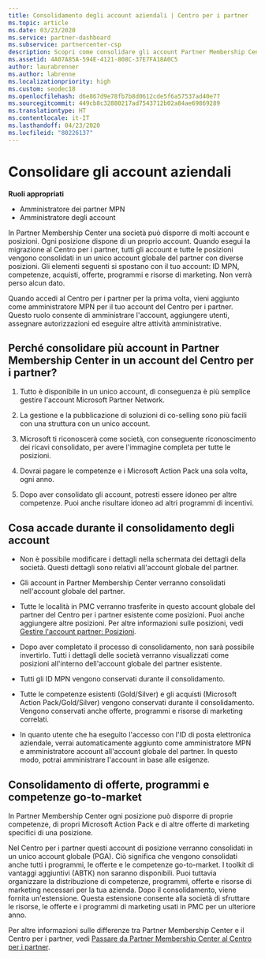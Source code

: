 ```yaml
---
title: Consolidamento degli account aziendali | Centro per i partner
ms.topic: article
ms.date: 03/23/2020
ms.service: partner-dashboard
ms.subservice: partnercenter-csp
description: Scopri come consolidare gli account Partner Membership Center (PMC) in un unico account nel Centro per i partner. Questo processo si applica alla migrazione da Partner Membership Center (PMC) al Centro per i partner.
ms.assetid: 4A07A85A-594E-4121-808C-37E7FA18A0C5
author: laurabrenner
ms.author: labrenne
ms.localizationpriority: high
ms.custom: seodec18
ms.openlocfilehash: d6e867d9e78fb7b8d0612cde5f6a57537ad40e77
ms.sourcegitcommit: 449cb8c32880217ad7543712b02a84ae69869289
ms.translationtype: HT
ms.contentlocale: it-IT
ms.lasthandoff: 04/23/2020
ms.locfileid: "80226137"
---
```

# <a name="consolidate-your-company-accounts"></a>Consolidare gli account aziendali

**Ruoli appropriati**

- Amministratore dei partner MPN
- Amministratore degli account

In Partner Membership Center una società può disporre di molti account e posizioni. Ogni posizione dispone di un proprio account. Quando esegui la migrazione al Centro per i partner, tutti gli account e tutte le posizioni vengono consolidati in un unico account globale del partner con diverse posizioni. Gli elementi seguenti si spostano con il tuo account: ID MPN, competenze, acquisti, offerte, programmi e risorse di marketing. Non verrà perso alcun dato.

Quando accedi al Centro per i partner per la prima volta, vieni aggiunto come amministratore MPN per il tuo account del Centro per i partner. Questo ruolo consente di amministrare l'account, aggiungere utenti, assegnare autorizzazioni ed eseguire altre attività amministrative.

## <a name="why-should-you-consolidate-your-multiple-accounts-in-pmc-into-one-account-in-partner-center"></a>Perché consolidare più account in Partner Membership Center in un account del Centro per i partner?

1. Tutto è disponibile in un unico account, di conseguenza è più semplice gestire l'account Microsoft Partner Network.

2. La gestione e la pubblicazione di soluzioni di co-selling sono più facili con una struttura con un unico account.

3. Microsoft ti riconoscerà come società, con conseguente riconoscimento dei ricavi consolidato, per avere l'immagine completa per tutte le posizioni.  

4. Dovrai pagare le competenze e i Microsoft Action Pack una sola volta, ogni anno.

5. Dopo aver consolidato gli account, potresti essere idoneo per altre competenze. Puoi anche risultare idoneo ad altri programmi di incentivi.


## <a name="what-happens-during-consolidation-of-accounts"></a>Cosa accade durante il consolidamento degli account

- Non è possibile modificare i dettagli nella schermata dei dettagli della società. Questi dettagli sono relativi all'account globale del partner. 

- Gli account in Partner Membership Center verranno consolidati nell'account globale del partner.

- Tutte le località in PMC verranno trasferite in questo account globale del partner del Centro per i partner esistente come posizioni. Puoi anche aggiungere altre posizioni. Per altre informazioni sulle posizioni, vedi [Gestire l'account partner: Posizioni](manage-locations.md).

- Dopo aver completato il processo di consolidamento, non sarà possibile invertirlo. Tutti i dettagli delle società verranno visualizzati come posizioni all'interno dell'account globale del partner esistente. 

- Tutti gli ID MPN vengono conservati durante il consolidamento.

- Tutte le competenze esistenti (Gold/Silver) e gli acquisti (Microsoft Action Pack/Gold/Silver) vengono conservati durante il consolidamento. Vengono conservati anche offerte, programmi e risorse di marketing correlati.

- In quanto utente che ha eseguito l'accesso con l'ID di posta elettronica aziendale, verrai automaticamente aggiunto come amministratore MPN e amministratore account all'account globale del partner. In questo modo, potrai amministrare l'account in base alle esigenze.

## <a name="consolidating-your-go-to-market-offers-programs-and-competencies"></a>Consolidamento di offerte, programmi e competenze go-to-market

In Partner Membership Center ogni posizione può disporre di proprie competenze, di propri Microsoft Action Pack e di altre offerte di marketing specifici di una posizione.

Nel Centro per i partner questi account di posizione verranno consolidati in un unico account globale (PGA). Ciò significa che vengono consolidati anche tutti i programmi, le offerte e le competenze go-to-market. I toolkit di vantaggi aggiuntivi (ABTK) non saranno disponibili. Puoi tuttavia organizzare la distribuzione di competenze, programmi, offerte e risorse di marketing necessari per la tua azienda. Dopo il consolidamento, viene fornita un'estensione. Questa estensione consente alla società di sfruttare le risorse, le offerte e i programmi di marketing usati in PMC per un ulteriore anno.

Per altre informazioni sulle differenze tra Partner Membership Center e il Centro per i partner, vedi [Passare da Partner Membership Center al Centro per i partner](guide-to-migration.md).

